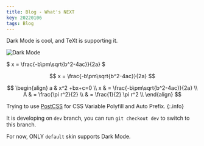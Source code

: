 ```yaml
---
title: Blog - What's NEXT
key: 20220106
tags: Blog
---
```


Dark Mode is cool, and TeXt is supporting it.

![Dark Mode](https://raw.githubusercontent.com/kitian616/jekyll-TeXt-theme/master/docs/assets/images/blog/dark-mode.gif)

$ x = \frac{-b\pm\sqrt{b^2-4ac}}{2a} $

$$ x = \frac{-b\pm\sqrt{b^2-4ac}}{2a} $$

$$
\begin{align}
  a & x^2 +bx+c=0 \\
  x & = \frac{-b\pm\sqrt{b^2-4ac}}{2a}  \\
  A & = \frac{\pi r^2}{2} \\
    & = \frac{1}{2} \pi r^2 \\
\end{align}
$$

<!--more-->

Trying to use [PostCSS](https://github.com/postcss/postcss) for CSS Variable Polyfill and Auto Prefix.
{:.info}

It is developing on `dev` branch, you can run `git checkout dev` to switch to this branch.

For now, ONLY `default` skin supports Dark Mode.
